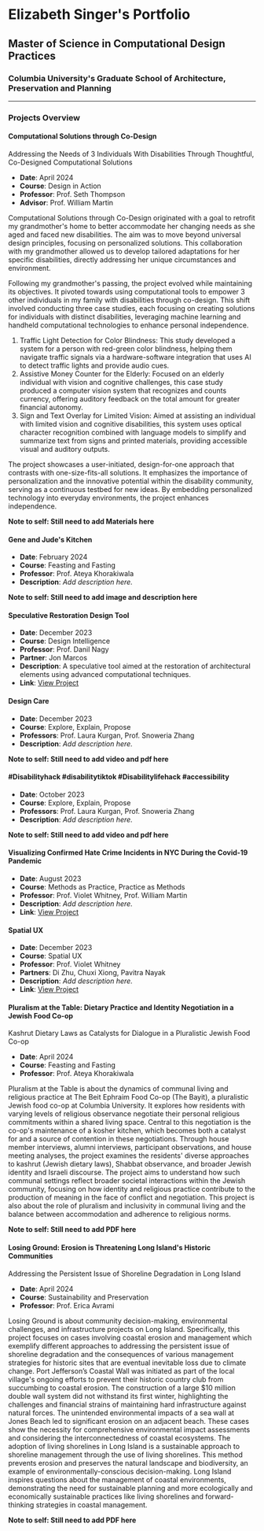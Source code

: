 # Elizabeth Singer's Portfolio
## Master of Science in Computational Design Practices
### Columbia University's Graduate School of Architecture, Preservation and Planning

---

### Projects Overview

#### Computational Solutions through Co-Design
Addressing the Needs of 3 Individuals With Disabilities Through Thoughtful, Co-Designed Computational Solutions
- **Date**: April 2024
- **Course**: Design in Action
- **Professor**: Prof. Seth Thompson
- **Advisor**: Prof. William Martin

Computational Solutions through Co-Design originated with a goal to retrofit my grandmother's home to better accommodate her changing needs as she aged and faced new disabilities. The aim was to move beyond universal design principles, focusing on personalized solutions. This collaboration with my grandmother allowed us to develop tailored adaptations for her specific disabilities, directly addressing her unique circumstances and environment.

Following my grandmother's passing, the project evolved while maintaining its objectives. It pivoted towards using computational tools to empower 3 other individuals in my family with disabilities through co-design. This shift involved conducting three case studies, each focusing on creating solutions for individuals with distinct disabilities, leveraging machine learning and handheld computational technologies to enhance personal independence.

1. Traffic Light Detection for Color Blindness: This study developed a system for a person with red-green color blindness, helping them navigate traffic signals via a hardware-software integration that uses AI to detect traffic lights and provide audio cues.
2. Assistive Money Counter for the Elderly: Focused on an elderly individual with vision and cognitive challenges, this case study produced a computer vision system that recognizes and counts currency, offering auditory feedback on the total amount for greater financial autonomy.
3. Sign and Text Overlay for Limited Vision: Aimed at assisting an individual with limited vision and cognitive disabilities, this system uses optical character recognition combined with language models to simplify and summarize text from signs and printed materials, providing accessible visual and auditory outputs.

The project showcases a user-initiated, design-for-one approach that contrasts with one-size-fits-all solutions. It emphasizes the importance of personalization and the innovative potential within the disability community, serving as a continuous testbed for new ideas. By embedding personalized technology into everyday environments, the project enhances independence.

**Note to self: Still need to add Materials here**

#### Gene and Jude's Kitchen
- **Date**: February 2024
- **Course**: Feasting and Fasting
- **Professor**: Prof. Ateya Khorakiwala
- **Description**: *Add description here.*
  
**Note to self: Still need to add image and description here**

#### Speculative Restoration Design Tool
- **Date**: December 2023
- **Course**: Design Intelligence
- **Professor**: Prof. Danil Nagy
- **Partner**: Jon Marcos
- **Description**: A speculative tool aimed at the restoration of architectural elements using advanced computational techniques.
- **Link**: [View Project](https://medium.com/design-intelligence-course/speculative-restoration-design-tool-6b7e01fc3d2e)

#### Design Care
- **Date**: December 2023
- **Course**: Explore, Explain, Propose
- **Professors**: Prof. Laura Kurgan, Prof. Snoweria Zhang
- **Description**: *Add description here.*

**Note to self: Still need to add video and pdf here**

#### #Disabilityhack #disabilitytiktok #Disabilitylifehack #accessibility
- **Date**: October 2023
- **Course**: Explore, Explain, Propose
- **Professors**: Prof. Laura Kurgan, Prof. Snoweria Zhang
- **Description**: *Add description here.*

**Note to self: Still need to add video and pdf here**

#### Visualizing Confirmed Hate Crime Incidents in NYC During the Covid-19 Pandemic
- **Date**: August 2023
- **Course**: Methods as Practice, Practice as Methods
- **Professor**: Prof. Violet Whitney, Prof. William Martin
- **Description**: *Add description here.*
- **Link**: [View Project](https://gsapp-cdp.github.io/colloquium-1-2023/work/elizabeth-singer/my_maps.html)

#### Spatial UX
- **Date**: December 2023
- **Course**: Spatial UX
- **Professor**: Prof. Violet Whitney
- **Partners**: Di Zhu, Chuxi Xiong, Pavitra Nayak
- **Description**: *Add description here.*
- **Link**: [View Project](https://www.youtube.com/watch?v=P_qIeYkLioI&feature=youtu.be&themeRefresh=1)

#### Pluralism at the Table: Dietary Practice and Identity Negotiation in a Jewish Food Co-op
Kashrut Dietary Laws as Catalysts for Dialogue in a Pluralistic Jewish Food Co-op
- **Date**: April 2024
- **Course**: Feasting and Fasting
- **Professor**: Prof. Ateya Khorakiwala

Pluralism at the Table is about the dynamics of communal living and religious practice at The Beit Ephraim Food Co-op (The Bayit), a pluralistic Jewish food co-op at Columbia University. It explores how residents with varying levels of religious observance negotiate their personal religious commitments within a shared living space. Central to this negotiation is the co-op's maintenance of a kosher kitchen, which becomes both a catalyst for and a source of contention in these negotiations. Through house member interviews, alumni interviews, participant observations, and house meeting analyses, the project examines the residents' diverse approaches to kashrut (Jewish dietary laws), Shabbat observance, and broader Jewish identity and Israeli discourse. The project aims to understand how such communal settings reflect broader societal interactions within the Jewish community, focusing on how identity and religious practice contribute to the production of meaning in the face of conflict and negotiation. This project is also about the role of pluralism and inclusivity in communal living and the balance between accommodation and adherence to religious norms.

**Note to self: Still need to add PDF here**

#### Losing Ground: Erosion is Threatening Long Island's Historic Communities
Addressing the Persistent Issue of Shoreline Degradation in Long Island
- **Date**: April 2024
- **Course**: Sustainability and Preservation
- **Professor**: Prof. Erica Avrami

Losing Ground is about community decision-making, environmental challenges, and infrastructure projects on Long Island. Specifically, this project focuses on cases involving coastal erosion and management which exemplify different approaches to addressing the persistent issue of shoreline degradation and the consequences of various management strategies for historic sites that are eventual inevitable loss due to climate change. Port Jefferson’s Coastal Wall was initiated as part of the local village's ongoing efforts to prevent their historic country club from succumbing to coastal erosion. The construction of a large $10 million double wall system did not withstand its first winter, highlighting the challenges and financial strains of maintaining hard infrastructure against natural forces. The unintended environmental impacts of a sea wall at Jones Beach led to significant erosion on an adjacent beach. These cases show the necessity for comprehensive environmental impact assessments and considering the interconnectedness of coastal ecosystems. The adoption of living shorelines in Long Island is a sustainable approach to shoreline management through the use of living shorelines. This method prevents erosion and preserves the natural landscape and biodiversity, an example of environmentally-conscious decision-making. Long Island inspires questions about the management of coastal environments, demonstrating the need for sustainable planning and more ecologically and economically sustainable practices like living shorelines and forward-thinking strategies in coastal management.

**Note to self: Still need to add PDF here**
